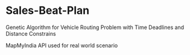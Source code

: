 # Sales-Beat-Plan
Genetic Algorithm for Vehicle Routing Problem with Time Deadlines and Distance Constrains

MapMyIndia API used for real world scenario 
